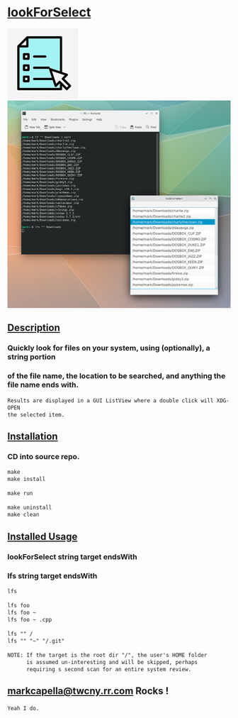 # <ins>lookForSelect</ins>

!['lookForSelect'](https://github.com/markcapella/lookForSelect/blob/main/lookForSelect.png)
!['lookForSelect'](https://github.com/markcapella/lookForSelect/blob/main/assets/screenshot.png)


## <ins>Description</ins>

###    Quickly look for files on your system, using (optionally), a string portion
###    of the file name, the location to be searched, and anything the file name ends with.

    Results are displayed in a GUI ListView where a double click will XDG-OPEN
    the selected item.


## <ins>Installation</ins>

###    CD into source repo.

    make
    make install

    make run

    make uninstall
    make clean

## <ins>Installed Usage</ins>

###    lookForSelect string target endsWith
###    lfs string target endsWith


    lfs

    lfs foo
    lfs foo ~
    lfs foo ~ .cpp

    lfs "" /
    lfs "" "~" "/.git"

    NOTE: If the target is the root dir "/", the user's HOME folder
          is assumed un-interesting and will be skipped, perhaps
          requiring s second scan for an entire system review.


## markcapella@twcny.rr.com Rocks !

    Yeah I do.
